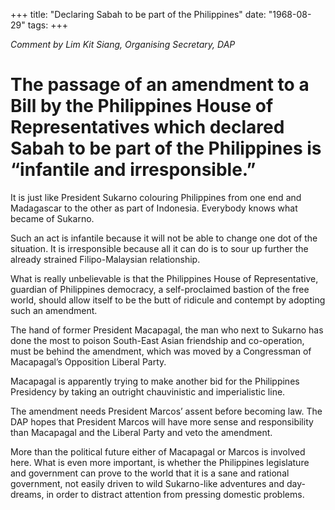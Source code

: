 +++ 
title: "Declaring Sabah to be part of the Philippines"
date: "1968-08-29"
tags:
+++

_Comment by Lim Kit Siang, Organising Secretary, DAP_

# The passage of an amendment to a Bill by the Philippines House of Representatives which declared Sabah to be part of the Philippines is “infantile and irresponsible.”

It is just like President Sukarno colouring Philippines from one end and Madagascar to the other as part of Indonesia. Everybody knows what became of Sukarno.

Such an act is infantile because it will not be able to change one dot of the situation. It is irresponsible because all it can do is to sour up further the already strained Filipo-Malaysian relationship.</u>

What is really unbelievable is that the Philippines House of Representative, guardian of Philippines democracy, a self-proclaimed bastion of the free world, should allow itself to be the butt of ridicule and contempt by adopting such an amendment.

The hand of former President Macapagal, the man who next to Sukarno has done the most to poison South-East Asian  friendship and co-operation, must be behind the amendment, which was moved by a Congressman of Macapagal’s Opposition Liberal Party. 

Macapagal is apparently trying to make another bid for the Philippines Presidency by taking an outright chauvinistic and imperialistic line.

The amendment needs President Marcos’ assent before becoming law. The DAP hopes that President Marcos will have more sense and responsibility than Macapagal and the Liberal Party and veto the amendment.

More than the political future either of Macapagal or Marcos is involved here. What is even more important, is whether the Philippines legislature and government can prove to the world that it is a sane and rational government, not easily driven to wild Sukarno-like adventures and day-dreams, in order to distract attention from pressing domestic problems.
 

